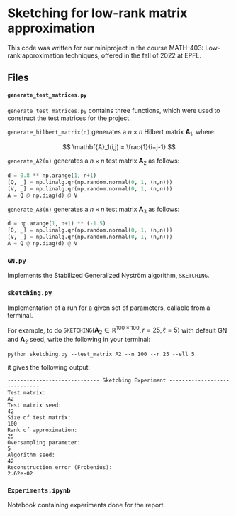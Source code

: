 # Sketching for low-rank matrix approximation

This code was written for our miniproject in the course MATH-403: Low-rank approximation techniques, offered in the fall of 2022 at EPFL. 

## Files

#### `generate_test_matrices.py`

`generate_test_matrices.py` contains three functions, which were used to construct the test matrices for the project. 

`generate_hilbert_matrix(n)` generates a $n \times n$ Hilbert matrix $\mathbf{A}_1$, where:

$$
\mathbf{A}_1(i,j) = \frac{1}{i+j-1}
$$

`generate_A2(n)` generates a $n \times n$ test matrix $\mathbf{A}_2$ as follows:

```python
d = 0.8 ** np.arange(1, n+1)
[Q, _] = np.linalg.qr(np.random.normal(0, 1, (n,n)))
[V, _] = np.linalg.qr(np.random.normal(0, 1, (n,n)))
A = Q @ np.diag(d) @ V
```

`generate_A3(n)` generates a $n \times n$ test matrix $\mathbf{A}_3$ as follows:

```python
d = np.arange(1, n+1) ** (-1.5)
[Q, _] = np.linalg.qr(np.random.normal(0, 1, (n,n)))
[V, _] = np.linalg.qr(np.random.normal(0, 1, (n,n)))
A = Q @ np.diag(d) @ V
```

### `GN.py`

Implements the Stabilized Generalized Nyström algorithm, `SKETCHING`. 

### `sketching.py`

Implementation of a run for a given set of parameters, callable from a terminal. 

For example, to do $\texttt{SKETCHING}(\mathbf{A}_2 \in \mathbb{R}^{100 \times 100}, r = 25, \ell = 5)$ with default GN and $\mathbf{A}_2$ seed, write the following in your terminal:

```
python sketching.py --test_matrix A2 --n 100 --r 25 --ell 5
```

it gives the following output:

```
----------------------------- Sketching Experiment -----------------------------
Test matrix:                                                                  A2
Test matrix seed:                                                             42
Size of test matrix:                                                         100
Rank of approximation:                                                        25
Oversampling parameter:                                                        5
Algorithm seed:                                                               42
Reconstruction error (Frobenius):                                       2.62e-02
```

### `Experiments.ipynb`

Notebook containing experiments done for the report. 
